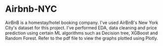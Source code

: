 # Airbnb-NYC
AirBnB is a homestay/hotel booking company. I've used AirBnB's New York City's dataset for this project. 
I've performed EDA, data cleaning and price prediction using certain ML algorithms such as Decision tree, XGBoost and Random Forest.
Refer to the pdf file to view the graphs plotted using Plotly.
